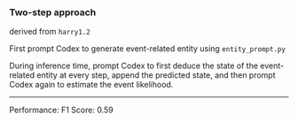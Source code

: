 ### Two-step approach

derived from `harry1.2`

First prompt Codex to generate event-related entity using `entity_prompt.py`

During inference time, prompt Codex to first deduce the state of the event-related entity at every step, append the predicted state, and then prompt Codex again to estimate the event likelihood.

---
Performance:
F1 Score: 0.59

